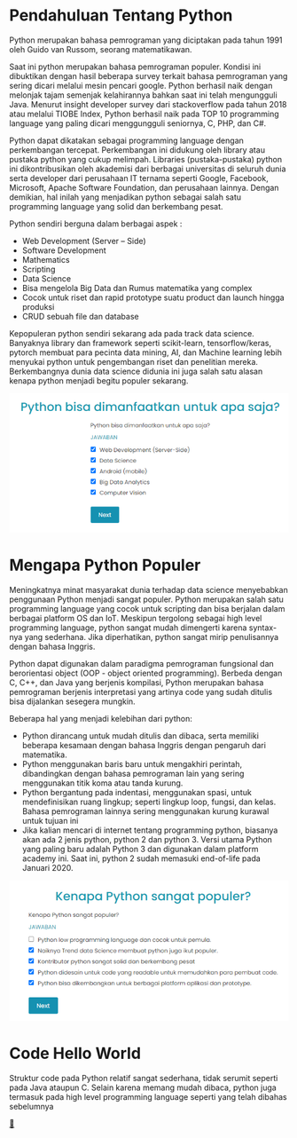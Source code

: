 # Pendahuluan Tentang Python

Python merupakan bahasa pemrograman yang diciptakan pada tahun 1991 oleh Guido van Russom, seorang matematikawan.

Saat ini python merupakan bahasa pemrograman populer. Kondisi ini dibuktikan dengan hasil beberapa survey terkait bahasa pemrograman yang sering dicari melalui mesin pencari google. Python berhasil naik dengan melonjak tajam semenjak kelahirannya bahkan saat ini telah mengungguli Java. Menurut insight developer survey dari stackoverflow pada tahun 2018 atau melalui TIOBE Index, Python berhasil naik pada TOP 10 programming language yang paling dicari menggungguli seniornya, C, PHP, dan C#.

Python dapat dikatakan sebagai programming language dengan perkembangan tercepat. Perkembangan ini didukung oleh library atau pustaka python yang cukup melimpah. Libraries (pustaka-pustaka) python ini dikontribusikan oleh akademisi dari berbagai universitas di seluruh dunia serta developer dari perusahaan IT ternama seperti Google, Facebook, Microsoft, Apache Software Foundation, dan perusahaan lainnya. Dengan demikian, hal inilah yang menjadikan python sebagai salah satu programming language yang solid dan berkembang pesat.

Python sendiri berguna dalam berbagai aspek :

- Web Development (Server – Side)
- Software Development
- Mathematics
- Scripting
- Data Science
- Bisa mengelola Big Data dan Rumus matematika yang complex
- Cocok untuk riset dan rapid prototype suatu product dan launch hingga produksi
- CRUD sebuah file dan database

Kepopuleran python sendiri sekarang ada pada track data science. Banyaknya library dan framework seperti scikit-learn, tensorflow/keras, pytorch membuat para pecinta data mining, AI, dan Machine learning lebih menyukai python untuk pengembangan riset dan penelitian mereka. Berkembangnya dunia data science didunia ini juga salah satu alasan kenapa python menjadi begitu populer sekarang.

![Manfaat_Python](img/1-manfaat-python.PNG)

# Mengapa Python Populer
Meningkatnya minat masyarakat dunia terhadap data science menyebabkan penggunaan Python menjadi sangat populer. Python merupakan salah satu programming language yang cocok untuk scripting dan bisa berjalan dalam berbagai platform OS dan IoT. Meskipun tergolong sebagai high level programming language, python sangat mudah dimengerti karena syntax-nya yang sederhana. Jika diperhatikan, python sangat mirip penulisannya dengan bahasa Inggris.

Python dapat digunakan dalam paradigma pemrograman fungsional dan berorientasi object (OOP - object oriented programming). Berbeda dengan C, C++, dan Java yang berjenis kompilasi, Python merupakan bahasa pemrograman berjenis interpretasi yang artinya code yang sudah ditulis bisa dijalankan sesegera mungkin.

Beberapa hal yang menjadi kelebihan dari python:

- Python dirancang untuk mudah ditulis dan dibaca, serta memiliki beberapa kesamaan dengan bahasa Inggris dengan pengaruh dari matematika.
- Python menggunakan baris baru untuk mengakhiri perintah, dibandingkan dengan bahasa pemrograman lain yang sering menggunakan titik koma atau tanda kurung.
- Python bergantung pada indentasi, menggunakan spasi, untuk mendefinisikan ruang lingkup; seperti lingkup loop, fungsi, dan kelas. Bahasa pemrograman lainnya sering menggunakan kurung kurawal untuk tujuan ini
- Jika kalian mencari di internet tentang programming python, biasanya akan ada 2 jenis python, python 2 dan python 3. Versi utama Python yang paling baru adalah Python 3 dan digunakan dalam platform academy ini. Saat ini, python 2 sudah memasuki end-of-life pada Januari 2020.

![Python_Populer](img/2-python-populer.PNG)

# Code Hello World
Struktur code pada Python relatif sangat sederhana, tidak serumit seperti pada Java ataupun C. Selain karena memang mudah dibaca, python juga termasuk pada high level programming language seperti yang telah dibahas sebelumnya

[📜](https://github.com/bayubagusbagaswara/dqlab-data-engineer/blob/master/1-Python%20Fundamental%20for%20Data%20Science/1-Whats-Python/1-code-hello-world/HelloWorld.py) 
